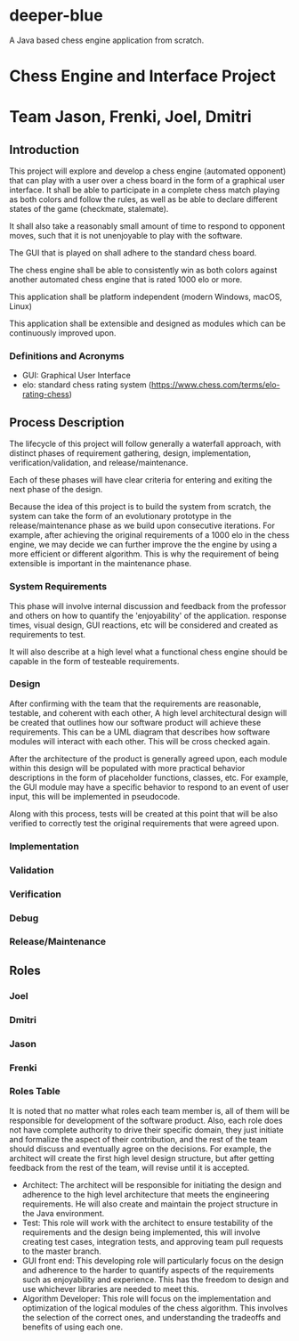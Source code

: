 # deeper-blue
A Java based chess engine application from scratch.

# **Chess Engine and Interface Project**
# Team Jason, Frenki, Joel, Dmitri

## Introduction
This project will explore and develop a chess engine (automated opponent) that can play with a user over a chess board in the form of a graphical user interface. It shall be able to participate in a complete chess match playing as both colors and follow the rules, as well as be able to declare different states of the game (checkmate, stalemate). 

It shall also take a reasonably small amount of time to respond to opponent moves, such that it is not unenjoyable to play with the software. 

The GUI that is played on shall adhere to the standard chess board. 

The chess engine shall be able to consistently win as both colors against another automated chess engine that is rated 1000 elo or more. 

This application shall be platform independent (modern Windows, macOS, Linux)

This application shall be extensible and designed as modules which can be continuously improved upon. 
### Definitions and Acronyms
* GUI: Graphical User Interface
* elo: standard chess rating system (https://www.chess.com/terms/elo-rating-chess)


## Process Description
The lifecycle of this project will follow generally a waterfall approach, with distinct phases of requirement gathering, design, implementation, verification/validation, and release/maintenance.

Each of these phases will have clear criteria for entering and exiting the next phase of the design. 

Because the idea of this project is to build the system from scratch, the system can take the form of an evolutionary prototype in the release/maintenance phase as we build upon consecutive iterations. For example, after achieving the original requirements of a 1000 elo in the chess engine, we may decide we can further improve the the engine by using a more efficient or different algorithm. This is why the requirement of being extensible is important in the maintenance phase.
### System Requirements
This phase will involve internal discussion and feedback from the professor and others on how to quantify the 'enjoyability' of the application. response times, visual design, GUI reactions, etc will be considered and created as requirements to test. 

It will also describe at a high level what a functional chess engine should be capable in the form of testeable requirements. 

### Design
After confirming with the team that the requirements are reasonable, testable, and coherent with each other, A high level architectural design will be created that outlines how our software product will achieve these requirements. This can be a UML diagram that describes how software modules will interact with each other. This will be cross checked again.

After the architecture of the product is generally agreed upon, each module within this design will be populated with more practical behavior descriptions in the form of placeholder functions, classes, etc. For example, the GUI module may have a specific behavior to respond to an event of user input, this will be implemented in pseudocode.

Along with this process, tests will be created at this point that will be also verified to correctly test the original requirements that were agreed upon. 

### Implementation

### Validation
### Verification
### Debug
### Release/Maintenance
## Roles
### **Joel**
### **Dmitri**
### **Jason**
### **Frenki** 

### Roles Table
It is noted that no matter what roles each team member is, all of them will be responsible for development of the software product. Also, each role does not have complete authority to drive their specific domain, they just initiate and formalize the aspect of their contribution, and the rest of the team should discuss and eventually agree on the decisions. For example, the architect will create the first high level design structure, but after getting feedback from the rest of the team, will revise until it is accepted.
* Architect: 
    The architect will be responsible for initiating the design and adherence to the high level architecture that meets the engineering requirements. He will also create and maintain the project structure in the Java environment.
* Test:
    This role will work with the architect to ensure testability of the requirements and the design being implemented, this will involve creating test cases, integration tests, and approving team pull requests to the master branch. 
* GUI front end:
    This developing role will particularly focus on the design and adherence to the harder to quantify aspects of the requirements such as enjoyability and experience. This has the freedom to design and use whichever libraries are needed to meet this.
* Algorithm Developer:
    This role will focus on the implementation and optimization of the logical modules of the chess algorithm. This involves the selection of the correct ones, and understanding the tradeoffs and benefits of using each one.
